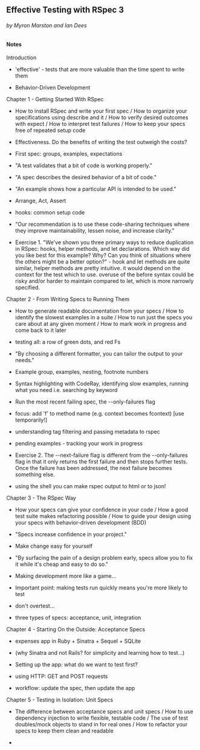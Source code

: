 ## Effective Testing with RSpec 3
###### by Myron Marston and Ian Dees

#### Notes

Introduction

* 'effective' - tests that are more valuable than the time spent to write them

* Behavior-Driven Development

Chapter 1 - Getting Started With RSpec

* How to install RSpec and write your first spec / How to organize your specifications using describe and it / How to verify desired outcomes with expect / How to interpret test failures / How to keep your specs free of repeated setup code

* Effectiveness. Do the benefits of writing the test outweigh the costs?

* First spec: groups, examples, expectations

* "A test validates that a bit of code is working properly."

* "A spec describes the desired behavior of a bit of code."

* "An example shows how a particular API is intended to be used."

* Arrange, Act, Assert

* hooks: common setup code

* "Our recommendation is to use these code-sharing techniques where they improve maintainability, lessen noise, and increase clarity."

* Exercise 1. "We've shown you three primary ways to reduce duplication in RSpec: hooks, helper methods, and let declarations. Which way did you like best for this example? Why? Can you think of situations where the others might be a better option?" - hook and let methods are quite similar, helper methods are pretty intuitive. it would depend on the context for the test which to use. overuse of the before syntax could be risky and/or harder to maintain compared to let, which is more narrowly specified.

Chapter 2 - From Writing Specs to Running Them

* How to generate readable documentation from your specs / How to identify the slowest examples in a suite / How to run just the specs you care about at any given moment / How to mark work in progress and come back to it later

* testing all: a row of green dots, and red Fs

* "By choosing a different formatter, you can tailor the output to your needs."

* Example group, examples, nesting, footnote numbers

* Syntax highlighting with CodeRay, identifying slow examples, running what you need i.e. searching by keyword

* Run the most recent failing spec, the --only-failures flag

* focus: add 'f' to method name (e.g. context becomes fcontext) [use temporarily!]

* understanding tag filtering and passing metadata to rspec

* pending examples - tracking your work in progress

* Exercise 2. The --next-failure flag is different from the --only-failures flag in that it only returns the first failure and then stops further tests. Once the failure has been addressed, the next failure becomes something else.

* using the shell you can make rspec output to html or to json!

Chapter 3 - The RSpec Way

* How your specs can give your confidence in your code / How a good test suite makes refactoring possible / How to guide your design using your specs with behavior-driven development (BDD)

* "Specs increase confidence in your project."

* Make change easy for yourself

* "By surfacing the pain of a design problem early, specs allow you to fix it while it's cheap and easy to do so."

* Making development more like a game...

* Important point: making tests run quickly means you're more likely to test

* don't overtest...

* three types of specs: acceptance, unit, integration

Chapter 4 - Starting On the Outside: Acceptance Specs

* expenses app in Ruby + Sinatra + Sequel + SQLite

* (why Sinatra and not Rails? for simplicity and learning how to test...)

* Setting up the app: what do we want to test first?

* using HTTP: GET and POST requests

* workflow: update the spec, then update the app

Chapter 5 - Testing in Isolation: Unit Specs

* The difference between acceptance specs and unit specs / How to use dependency injection to write flexible, testable code / The use of test doubles/mock objects to stand in for real ones / How to refactor your specs to keep them clean and readable

* 
